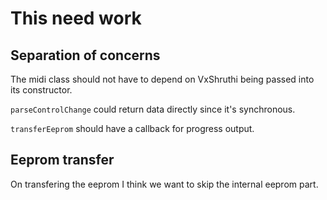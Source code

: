 # This need work

## Separation of concerns

The midi class should not have to depend on VxShruthi being passed into its constructor.

`parseControlChange` could return data directly since it's synchronous.

`transferEeprom` should have a callback for progress output.

## Eeprom transfer
On transfering the eeprom I think we want to skip the internal eeprom part.

